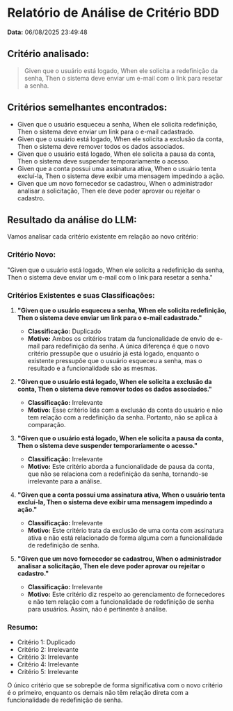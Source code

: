 # Relatório de Análise de Critério BDD

**Data:** 06/08/2025 23:49:48

## Critério analisado:
> Given que o usuário está logado, When ele solicita a redefinição da senha, Then o sistema deve enviar um e-mail com o link para resetar a senha.

## Critérios semelhantes encontrados:
- Given que o usuário esqueceu a senha, When ele solicita redefinição, Then o sistema deve enviar um link para o e-mail cadastrado.
- Given que o usuário está logado, When ele solicita a exclusão da conta, Then o sistema deve remover todos os dados associados.
- Given que o usuário está logado, When ele solicita a pausa da conta, Then o sistema deve suspender temporariamente o acesso.
- Given que a conta possui uma assinatura ativa, When o usuário tenta excluí-la, Then o sistema deve exibir uma mensagem impedindo a ação.
- Given que um novo fornecedor se cadastrou, When o administrador analisar a solicitação, Then ele deve poder aprovar ou rejeitar o cadastro.

## Resultado da análise do LLM:
Vamos analisar cada critério existente em relação ao novo critério:

### Critério Novo:
"Given que o usuário está logado, When ele solicita a redefinição da senha, Then o sistema deve enviar um e-mail com o link para resetar a senha."

### Critérios Existentes e suas Classificações:

1. **"Given que o usuário esqueceu a senha, When ele solicita redefinição, Then o sistema deve enviar um link para o e-mail cadastrado."**
   - **Classificação:** Duplicado
   - **Motivo:** Ambos os critérios tratam da funcionalidade de envio de e-mail para redefinição da senha. A única diferença é que o novo critério pressupõe que o usuário já está logado, enquanto o existente pressupõe que o usuário esqueceu a senha, mas o resultado e a funcionalidade são as mesmas.

2. **"Given que o usuário está logado, When ele solicita a exclusão da conta, Then o sistema deve remover todos os dados associados."**
   - **Classificação:** Irrelevante
   - **Motivo:** Esse critério lida com a exclusão da conta do usuário e não tem relação com a redefinição da senha. Portanto, não se aplica à comparação.

3. **"Given que o usuário está logado, When ele solicita a pausa da conta, Then o sistema deve suspender temporariamente o acesso."**
   - **Classificação:** Irrelevante
   - **Motivo:** Este critério aborda a funcionalidade de pausa da conta, que não se relaciona com a redefinição da senha, tornando-se irrelevante para a análise.

4. **"Given que a conta possui uma assinatura ativa, When o usuário tenta excluí-la, Then o sistema deve exibir uma mensagem impedindo a ação."**
   - **Classificação:** Irrelevante
   - **Motivo:** Este critério trata da exclusão de uma conta com assinatura ativa e não está relacionado de forma alguma com a funcionalidade de redefinição de senha.

5. **"Given que um novo fornecedor se cadastrou, When o administrador analisar a solicitação, Then ele deve poder aprovar ou rejeitar o cadastro."**
   - **Classificação:** Irrelevante
   - **Motivo:** Este critério diz respeito ao gerenciamento de fornecedores e não tem relação com a funcionalidade de redefinição de senha para usuários. Assim, não é pertinente à análise.

### Resumo:
- Critério 1: Duplicado
- Critério 2: Irrelevante
- Critério 3: Irrelevante
- Critério 4: Irrelevante
- Critério 5: Irrelevante

O único critério que se sobrepõe de forma significativa com o novo critério é o primeiro, enquanto os demais não têm relação direta com a funcionalidade de redefinição de senha.
